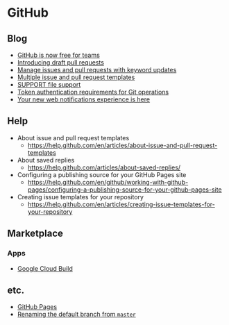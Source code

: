 # GitHub
## Blog
* [GitHub is now free for teams](https://github.blog/2020-04-14-github-is-now-free-for-teams/)
* [Introducing draft pull requests](https://github.blog/2019-02-14-introducing-draft-pull-requests/)
* [Manage issues and pull requests with keyword updates](https://github.com/blog/2398-manage-issues-and-pull-requests-with-keyword-updates)
* [Multiple issue and pull request templates](https://github.blog/2018-01-25-multiple-issue-and-pull-request-templates/)
* [SUPPORT file support](https://github.blog/2017-07-20-support-file-support/)
* [Token authentication requirements for Git operations](https://github.blog/2020-12-15-token-authentication-requirements-for-git-operations/)
* [Your new web notifications experience is here](https://github.blog/2020-02-25-your-new-web-notifications-experience-is-here/)

## Help
* About issue and pull request templates
  * https://help.github.com/en/articles/about-issue-and-pull-request-templates
* About saved replies
  * https://help.github.com/articles/about-saved-replies/
* Configuring a publishing source for your GitHub Pages site
  * https://help.github.com/en/github/working-with-github-pages/configuring-a-publishing-source-for-your-github-pages-site
* Creating issue templates for your repository
  * https://help.github.com/en/articles/creating-issue-templates-for-your-repository

## Marketplace
### Apps
* [Google Cloud Build](https://github.com/marketplace/google-cloud-build)

## etc.
* [GitHub Pages](https://pages.github.com/)
* [Renaming the default branch from `master`](https://github.com/github/renaming)
